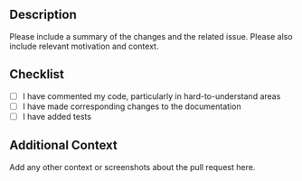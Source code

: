 <!--
## Release Drafter

This repository uses [Release Drafter](https://github.com/release-drafter/release-drafter) for versioning. Please add one of the following labels to your pull request to indicate the type of change:

- `major` label will be a major version
- `minor` or `enhancement` will bump it to a minor version
- `patch` or `bug` will bump it to a patch version (this is the default if no label is applied)
-->

## Description

Please include a summary of the changes and the related issue. Please also include relevant motivation and context.

## Checklist

<!-- - [ ] Issue linked if existing -->
- [ ] I have commented my code, particularly in hard-to-understand areas
- [ ] I have made corresponding changes to the documentation
- [ ] I have added tests

## Additional Context

Add any other context or screenshots about the pull request here.